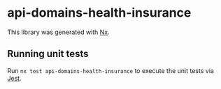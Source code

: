 # api-domains-health-insurance

This library was generated with [Nx](https://nx.dev).

## Running unit tests

Run `nx test api-domains-health-insurance` to execute the unit tests via [Jest](https://jestjs.io).
